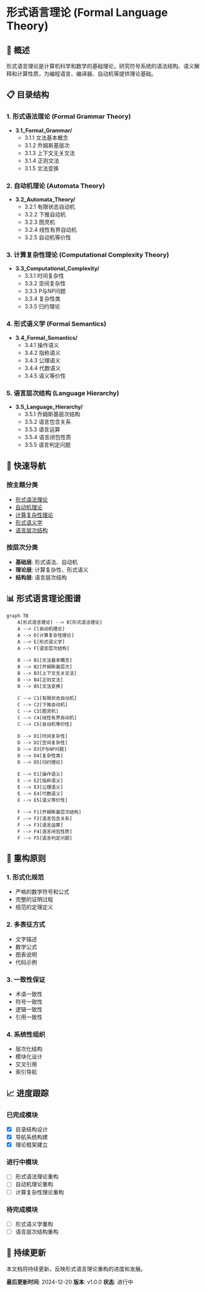 # 形式语言理论 (Formal Language Theory)

## 🎯 **概述**

形式语言理论是计算机科学和数学的基础理论，研究符号系统的语法结构、语义解释和计算性质，为编程语言、编译器、自动机等提供理论基础。

## 📋 **目录结构**

### 1. 形式语法理论 (Formal Grammar Theory)

- **3.1_Formal_Grammar/**
  - 3.1.1 文法基本概念
  - 3.1.2 乔姆斯基层次
  - 3.1.3 上下文无关文法
  - 3.1.4 正则文法
  - 3.1.5 文法变换

### 2. 自动机理论 (Automata Theory)

- **3.2_Automata_Theory/**
  - 3.2.1 有限状态自动机
  - 3.2.2 下推自动机
  - 3.2.3 图灵机
  - 3.2.4 线性有界自动机
  - 3.2.5 自动机等价性

### 3. 计算复杂性理论 (Computational Complexity Theory)

- **3.3_Computational_Complexity/**
  - 3.3.1 时间复杂性
  - 3.3.2 空间复杂性
  - 3.3.3 P与NP问题
  - 3.3.4 复杂性类
  - 3.3.5 归约理论

### 4. 形式语义学 (Formal Semantics)

- **3.4_Formal_Semantics/**
  - 3.4.1 操作语义
  - 3.4.2 指称语义
  - 3.4.3 公理语义
  - 3.4.4 代数语义
  - 3.4.5 语义等价性

### 5. 语言层次结构 (Language Hierarchy)

- **3.5_Language_Hierarchy/**
  - 3.5.1 乔姆斯基层次结构
  - 3.5.2 语言包含关系
  - 3.5.3 语言运算
  - 3.5.4 语言闭包性质
  - 3.5.5 语言判定问题

## 🔗 **快速导航**

### 按主题分类

- [形式语法理论](3.1_Formal_Grammar/README.md)
- [自动机理论](3.2_Automata_Theory/README.md)
- [计算复杂性理论](3.3_Computational_Complexity/README.md)
- [形式语义学](3.4_Formal_Semantics/README.md)
- [语言层次结构](3.5_Language_Hierarchy/README.md)

### 按层次分类

- **基础层**: 形式语法、自动机
- **理论层**: 计算复杂性、形式语义
- **结构层**: 语言层次结构

## 📊 **形式语言理论图谱**

```mermaid
graph TB
    A[形式语言理论] --> B[形式语法理论]
    A --> C[自动机理论]
    A --> D[计算复杂性理论]
    A --> E[形式语义学]
    A --> F[语言层次结构]
    
    B --> B1[文法基本概念]
    B --> B2[乔姆斯基层次]
    B --> B3[上下文无关文法]
    B --> B4[正则文法]
    B --> B5[文法变换]
    
    C --> C1[有限状态自动机]
    C --> C2[下推自动机]
    C --> C3[图灵机]
    C --> C4[线性有界自动机]
    C --> C5[自动机等价性]
    
    D --> D1[时间复杂性]
    D --> D2[空间复杂性]
    D --> D3[P与NP问题]
    D --> D4[复杂性类]
    D --> D5[归约理论]
    
    E --> E1[操作语义]
    E --> E2[指称语义]
    E --> E3[公理语义]
    E --> E4[代数语义]
    E --> E5[语义等价性]
    
    F --> F1[乔姆斯基层次结构]
    F --> F2[语言包含关系]
    F --> F3[语言运算]
    F --> F4[语言闭包性质]
    F --> F5[语言判定问题]
```

## 🎯 **重构原则**

### 1. 形式化规范

- 严格的数学符号和公式
- 完整的证明过程
- 规范的定理定义

### 2. 多表征方式

- 文字描述
- 数学公式
- 图表说明
- 代码示例

### 3. 一致性保证

- 术语一致性
- 符号一致性
- 逻辑一致性
- 引用一致性

### 4. 系统性组织

- 层次化结构
- 模块化设计
- 交叉引用
- 索引导航

## 📈 **进度跟踪**

### 已完成模块

- [x] 目录结构设计
- [x] 导航系统构建
- [x] 理论框架建立

### 进行中模块

- [ ] 形式语法理论重构
- [ ] 自动机理论重构
- [ ] 计算复杂性理论重构

### 待完成模块

- [ ] 形式语义学重构
- [ ] 语言层次结构重构

## 🔄 **持续更新**

本文档将持续更新，反映形式语言理论重构的进度和发展。

**最后更新时间**: 2024-12-20
**版本**: v1.0.0
**状态**: 进行中
